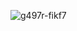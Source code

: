 ![g497r-fikf7](https://github.com/jiruochong/processing_workshop/assets/142318719/31ea7306-8bd4-454c-bb73-4760e2593a5c)
